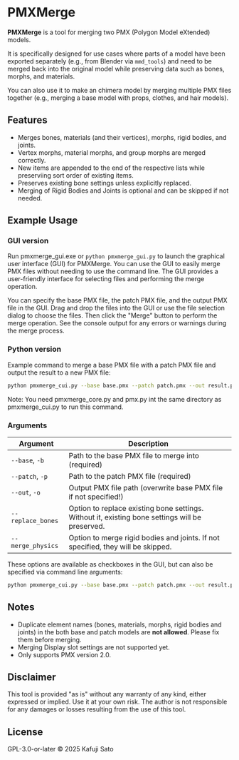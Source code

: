 # PMXMerge

**PMXMerge** is a tool for merging two PMX (Polygon Model eXtended) models.

It is specifically designed for use cases where parts of a model have been exported separately (e.g., from Blender via `mmd_tools`) and need to be merged back into the original model while preserving data such as bones, morphs, and materials.

You can also use it to make an chimera model by merging multiple PMX files together (e.g., merging a base model with props, clothes, and hair models).

## Features

* Merges bones, materials (and their vertices), morphs, rigid bodies, and joints.
* Vertex morphs, material morphs, and group morphs are merged correctly.
* New items are appended to the end of the respective lists while preserviing sort order of existing items.
* Preserves existing bone settings unless explicitly replaced.
* Merging of Rigid Bodies and Joints is optional and can be skipped if not needed.

## Example Usage

### GUI version

Run pmxmerge_gui.exe or `python pmxmerge_gui.py` to launch the graphical user interface (GUI) for PMXMerge.
You can use the GUI to easily merge PMX files without needing to use the command line. The GUI provides a user-friendly interface for selecting files and performing the merge operation. 

You can specify the base PMX file, the patch PMX file, and the output PMX file in the GUI. Drag and drop the files into the GUI or use the file selection dialog to choose the files. Then click the "Merge" button to perform the merge operation. See the console output for any errors or warnings during the merge process.

### Python version

Example command to merge a base PMX file with a patch PMX file and output the result to a new PMX file:

```bash
python pmxmerge_cui.py --base base.pmx --patch patch.pmx --out result.pmx
```

Note: You need pmxmerge_core.py and pmx.py int the same directory as pmxmerge_cui.py to run this command.

### Arguments


| Argument          | Description                                             |
| ----------------- | ------------------------------------------------------- |
| `--base`, `-b`    | Path to the base PMX file to merge into (required)      |
| `--patch`, `-p`   | Path to the patch PMX file (required)                   |
| `--out`, `-o`     | Output PMX file path (overwrite base PMX file if not specified!)   |
| `--replace_bones` | Option to replace existing bone settings. Without it, existing bone settings will be preserved. |
| `--merge_physics` | Option to merge rigid bodies and joints. If not specified, they will be skipped. |

These options are available as checkboxes in the GUI, but can also be specified via command line arguments:

```bash
python pmxmerge_cui.py --base base.pmx --patch patch.pmx --out result.pmx --replace_bones --merge_physics
```

## Notes

* Duplicate element names (bones, materials, morphs, rigid bodies and joints) in the both base and patch models are **not allowed**. Please fix them before merging.
* Merging Display slot settings are not supported yet.
* Only supports PMX version 2.0.

## Disclaimer

This tool is provided "as is" without any warranty of any kind, either expressed or implied. Use it at your own risk. The author is not responsible for any damages or losses resulting from the use of this tool.

## License

GPL-3.0-or-later
© 2025 Kafuji Sato
